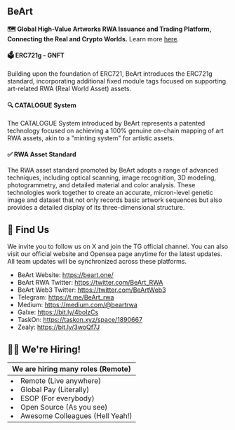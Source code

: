 ## BeArt

 **🗺️ Global High-Value Artworks RWA Issuance and Trading Platform, Connecting the Real and Crypto Worlds.** Learn more [here](https://www.beart.one/).

#### 🗳️ ERC721g - GNFT

Building upon the foundation of ERC721, BeArt introduces the ERC721g standard, incorporating additional fixed module tags focused on supporting art-related RWA (Real World Asset) assets. 

#### 🔍 CATALOGUE System

The CATALOGUE System introduced by BeArt represents a patented technology focused on achieving a 100% genuine on-chain mapping of art RWA assets, akin to a "minting system" for artistic assets.

#### ✅ RWA Asset Standard

The RWA asset standard promoted by BeArt adopts a range of advanced techniques, including optical scanning, image recognition, 3D modeling, photogrammetry, and detailed material and color analysis. These technologies work together to create an accurate, micron-level genetic image and dataset that not only records basic artwork sequences but also provides a detailed display of its three-dimensional structure.


## 🦦 Find Us

We invite you to follow us on X and join the TG official channel. You can also visit our official website and Opensea page anytime for the latest updates. 
All team updates will be synchronized across these platforms.

- BeArt Website: https://beart.one/
- BeArt RWA Twitter: https://twitter.com/BeArt_RWA
- BeArt Web3 Twitter: https://twitter.com/BeArtWeb3
- Telegram: https://t.me/BeArt_rwa
- Medium: https://medium.com/@beartrwa
- Galxe: https://bit.ly/4bolzCs
- TaskOn: https://taskon.xyz/space/1890667
- Zealy: https://bit.ly/3woQf7J

## 🙋‍♂️ We're Hiring!

<table>
    <thead>
        <tr>
            <th colspan="2"> We are hiring many roles (Remote)
<!--             <a href="">👉 Click here to check all open positions</a>
            </th> -->
        </tr>
    </thead>
    <tbody>
        <tr>
            <td>
            <li> Remote (Live anywhere)</li>
            <li> Global Pay (Literally)</li>
            <li> ESOP (For everybody)</li>
            <li> Open Source (As you see)</li>
            <li> Awesome Colleagues (Hell Yeah!)</li>
            </td>
        </tr>
    </tbody>
</table>
